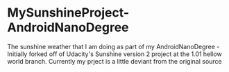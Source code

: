 # MySunshineProject-AndroidNanoDegree
The sunshine weather that I am doing as part of my AndroidNanoDegree - Initially forked off of Udacity's Sunshine version 2 project at the 1.01 hellow world branch. Currently my prject is a little deviant from the original source
